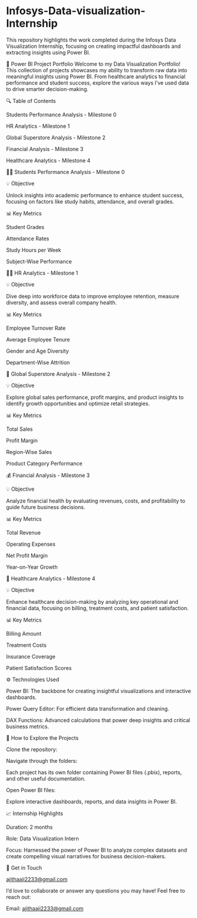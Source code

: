 # Infosys-Data-visualization-Internship

This repository highlights the work completed during the Infosys Data Visualization Internship, focusing on creating impactful dashboards and extracting insights using Power BI.


🚀 Power BI Project Portfolio
Welcome to my Data Visualization Portfolio! This collection of projects showcases my ability to transform raw data into meaningful insights using Power BI. From healthcare analytics to financial performance and student success, explore the various ways I’ve used data to drive smarter decision-making.



🔍 Table of Contents

Students Performance Analysis - Milestone 0

HR Analytics - Milestone 1

Global Superstore Analysis - Milestone 2

Financial Analysis - Milestone 3

Healthcare Analytics - Milestone 4


🧑‍🎓 Students Performance Analysis - Milestone 0

💡 Objective

Unlock insights into academic performance to enhance student success, focusing on factors like study habits, attendance, and overall grades.


📊 Key Metrics

Student Grades

Attendance Rates

Study Hours per Week

Subject-Wise Performance




🧑‍💼 HR Analytics - Milestone 1

💡 Objective

Dive deep into workforce data to improve employee retention, measure diversity, and assess overall company health.


📊 Key Metrics

Employee Turnover Rate

Average Employee Tenure

Gender and Age Diversity

Department-Wise Attrition



🛒 Global Superstore Analysis - Milestone 2

💡 Objective

Explore global sales performance, profit margins, and product insights to identify growth opportunities and optimize retail strategies.


📊 Key Metrics

Total Sales

Profit Margin

Region-Wise Sales

Product Category Performance


💰 Financial Analysis - Milestone 3

💡 Objective

Analyze financial health by evaluating revenues, costs, and profitability to guide future business decisions.


📊 Key Metrics

Total Revenue

Operating Expenses

Net Profit Margin

Year-on-Year Growth



🏥 Healthcare Analytics - Milestone 4

💡 Objective

Enhance healthcare decision-making by analyzing key operational and financial data, focusing on billing, treatment costs, and patient satisfaction.

📊 Key Metrics

Billing Amount

Treatment Costs

Insurance Coverage

Patient Satisfaction Scores


⚙️ Technologies Used

Power BI: The backbone for creating insightful visualizations and interactive dashboards.

Power Query Editor: For efficient data transformation and cleaning.

DAX Functions: Advanced calculations that power deep insights and critical business metrics.


🚀 How to Explore the Projects

Clone the repository:

Navigate through the folders:

Each project has its own folder containing Power BI files (.pbix), reports, and other useful documentation.

Open Power BI files:

Explore interactive dashboards, reports, and data insights in Power BI.

📈 Internship Highlights

Duration: 2 months

Role: Data Visualization Intern

Focus: Harnessed the power of Power BI to analyze complex datasets and create compelling visual narratives for business decision-makers.

📩 Get in Touch

ajithaaji2233@gmail.com

I’d love to collaborate or answer any questions you may have! Feel free to reach out:

Email: ajithaaji2233@gmail.com

